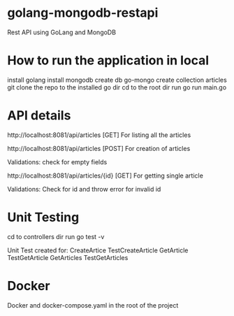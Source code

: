 # golang-mongodb-restapi
Rest API using GoLang and MongoDB

# How to run the application in local

install golang
install mongodb
create db go-mongo
create collection articles
git clone the repo to the installed go dir
cd to the root dir
run go run main.go

# API details

http://localhost:8081/api/articles [GET]
For listing all the articles

http://localhost:8081/api/articles [POST]
For creation of articles

Validations: check for empty fields

http://localhost:8081/api/articles/{id} [GET]
For getting single article

Validations:
Check for id and throw error for invalid id

# Unit Testing
 
 cd to controllers dir
 run go test -v

 Unit Test created for:
 CreateArtice TestCreateArticle
 GetArticle TestGetArticle
 GetArticles TestGetArticles

 # Docker

Docker and docker-compose.yaml in the root of the project
